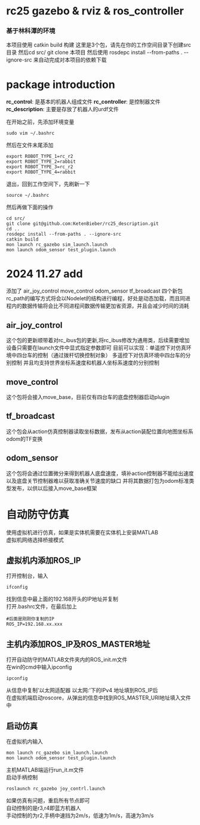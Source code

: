 # rc25 gazebo & rviz & ros_controller
### 基于林科潭的环境
本项目使用 catkin build 构建
这里是3个包，请先在你的工作空间目录下创建src目录
然后cd src/
git clone 本项目
然后使用 rosdepc install --from-paths . --ignore-src
来自动完成对本项目的依赖下载


# package introduction
**rc_control**: 是基本的机器人组成文件
**rc_controller**: 是控制器文件
**rc_description**: 主要是存放了机器人的urdf文件

在开始之前，先添加环境变量
```shell
sudo vim ~/.bashrc
```
然后在文件末尾添加
```shell
export ROBOT_TYPE_1=rc_r2
export ROBOT_TYPE_2=rabbit
export ROBOT_TYPE_3=rc_r2
export ROBOT_TYPE_4=rabbit

```
退出，回到工作空间下，先刷新一下
```shell
source ~/.bashrc
```
然后再做下面的操作

```shell
cd src/
git clone git@github.com:KetenBieber/rc25_description.git
cd ..
rosdepc install --from-paths . --ignore-src
catkin build
mon launch rc_gazebo sim_launch.launch
mon launch odom_sensor test_plugin.launch

```

# 2024 11.27 add
添加了 air_joy_control move_control odom_sensor tf_broadcast 四个新包
rc_path的编写方式将会以Nodelet的结构进行编程，好处是动态加载，而且同进程内的数据传输将会比不同进程间数据传输更加省资源，并且会减少时间的消耗

## air_joy_control 
这个包的更新顺带着对rc_ibus包的更新,将rc_ibus修改为通用类，后续需要增加设备只需要在launch文件中显式指定参数即可
目前可以实现：单遥控下对仿真环境中四台车的控制（通过拨杆切换控制对象）
            多遥控下对仿真环境中四台车的分别控制
            并且均支持世界坐标系速度和机器人坐标系速度的分别控制

## move_control
这个包将会接入move_base，目前仅有四台车的底盘控制器启动plugin
## tf_broadcast
这个包会从action仿真控制器读取坐标数据，发布从action装配位置向地图坐标系odom的TF变换
## odom_sensor
这个包将会通过位置微分来得到机器人底盘速度，填补action控制器不能给出速度以及底盘关节控制器难以获取准确关节速度的缺口
并将其数据打包为odom标准类型发布，以供以后接入move_base框架
# 自动防守仿真  
使用虚拟机进行仿真，如果是实体机需要在实体机上安装MATLAB  
虚拟机网络选择桥接模式  
## 虚拟机内添加ROS_IP  
打开控制台，输入
```shell
ifconfig
```
找到信息中最上面的192.168开头的IP地址并复制  
打开.bashrc文件，在最后加上  
```shell
#后面是刚刚你复制的IP
ROS_IP=192.168.xx.xxx 
```
## 主机内添加ROS_IP及ROS_MASTER地址
打开自动防守的MATLAB文件夹内的ROS_init.m文件  
在win的cmd中输入ipconfig 
```shell
ipconfig 
```
从信息中复制'以太网适配器 以太网:'下的IPv4 地址填到ROS_IP后  
在虚拟机端启动roscore，从弹出的信息中找到ROS_MASTER_URI地址填入文件中   
## 启动仿真
在虚拟机内输入  
```shell
mon launch rc_gazebo sim_launch.launch
mon launch odom_sensor test_plugin.launch
```
主机MATLAB端运行run_it.m文件  
启动手柄控制  
```shell
roslaunch rc_gazebo joy_contrl.launch
```
如果仿真有问题，重启所有节点即可  
自动控制的是r3,r4即蓝方机器人  
手动控制的为r2,手柄中速挡为2m/s，低速为1m/s，高速为3m/s
